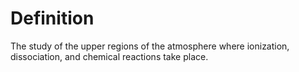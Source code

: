 # Definition

The study of the upper regions of the atmosphere where ionization,
dissociation, and chemical reactions take place.
